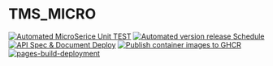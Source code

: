 # TMS_MICRO

[![Automated MicroSerice Unit TEST](https://github.com/extinctCoder/tms_micro/actions/workflows/test.yml/badge.svg)](https://github.com/extinctCoder/tms_micro/actions/workflows/test.yml)
[![Automated version release Schedule](https://github.com/extinctCoder/tms_micro/actions/workflows/release.yml/badge.svg)](https://github.com/extinctCoder/tms_micro/actions/workflows/release.yml)
[![API Spec & Document Deploy](https://github.com/extinctCoder/tms_micro/actions/workflows/docs.yml/badge.svg)](https://github.com/extinctCoder/tms_micro/actions/workflows/docs.yml)
[![Publish container images to GHCR](https://github.com/extinctCoder/tms_micro/actions/workflows/build.yml/badge.svg)](https://github.com/extinctCoder/tms_micro/actions/workflows/build.yml)
[![pages-build-deployment](https://github.com/extinctCoder/tms_micro/actions/workflows/pages/pages-build-deployment/badge.svg)](https://github.com/extinctCoder/tms_micro/actions/workflows/pages/pages-build-deployment)
